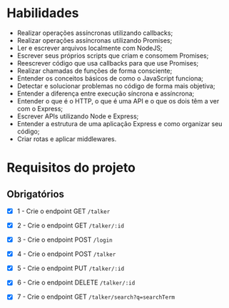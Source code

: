# Habilidades

- Realizar operações assíncronas utilizando callbacks;
- Realizar operações assíncronas utilizando Promises;
- Ler e escrever arquivos localmente com NodeJS;
- Escrever seus próprios scripts que criam e consomem Promises;
- Reescrever código que usa callbacks para que use Promises;
- Realizar chamadas de funções de forma consciente;
- Entender os conceitos básicos de como o JavaScript funciona;
- Detectar e solucionar problemas no código de forma mais objetiva;
- Entender a diferença entre execução síncrona e assíncrona;
- Entender o que é o HTTP, o que é uma API e o que os dois têm a ver com o Express;
- Escrever APIs utilizando Node e Express;
- Entender a estrutura de uma aplicação Express e como organizar seu código;
- Criar rotas e aplicar middlewares.

# Requisitos do projeto

## Obrigatórios

- [x] 1 - Crie o endpoint GET `/talker`

- [x] 2 - Crie o endpoint GET `/talker/:id`

- [x] 3 - Crie o endpoint POST `/login`

- [x] 4 - Crie o endpoint POST `/talker`

- [x] 5 - Crie o endpoint PUT `/talker/:id`

- [x] 6 - Crie o endpoint DELETE `/talker/:id`

- [x] 7 - Crie o endpoint GET `/talker/search?q=searchTerm`
